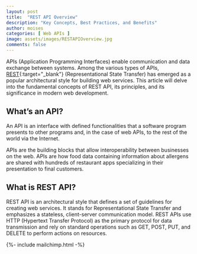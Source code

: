 ```yaml
---
layout: post
title:  "REST API Overview"
description: "Key Concepts, Best Practices, and Benefits"
author: moises
categories: [ Web APIs ]
image: assets/images/RESTAPIOverview.jpg
comments: false
---
```


APIs (Application Programming Interfaces) enable communication and data exchange between systems. Among the various types of APIs, [REST](https://en.wikipedia.org/wiki/Representational_state_transfer){:target="_blank"} (Representational State Transfer) has emerged as a popular architectural style for building web services. This article will delve into the fundamental concepts of REST API, its principles, and its significance in modern web development.

## What’s an API?

An API is an interface with defined functionalities that a software program presents to other programs and, in the case of web APIs, to the rest of the world via the Internet.

APIs are the building blocks that allow interoperability between businesses on the web. APIs are how food data containing information about allergens are shared with hundreds of restaurant apps specializing in their presentation to final customers.

## What is REST API?

REST API is an architectural style that defines a set of guidelines for creating web services. It stands for Representational State Transfer and emphasizes a stateless, client-server communication model. REST APIs use HTTP (Hypertext Transfer Protocol) as the primary protocol for data transmission and rely on standard operations such as GET, POST, PUT, and DELETE to perform actions on resources.



<div>
{%- include mailchimp.html -%}
</div>